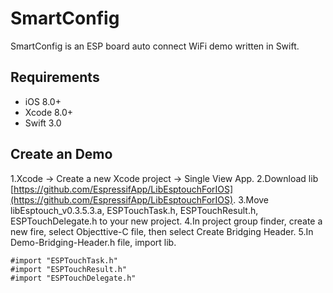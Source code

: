# SmartConfig
SmartConfig is an ESP board auto connect WiFi demo written in Swift.

## Requirements
- iOS 8.0+
- Xcode 8.0+
- Swift 3.0
## Create an Demo
1.Xcode -> Create a new Xcode project -> Single View App.
2.Download lib [https://github.com/EspressifApp/LibEsptouchForIOS](https://github.com/EspressifApp/LibEsptouchForIOS).
3.Move libEsptouch_v0.3.5.3.a, ESPTouchTask.h, ESPTouchResult.h, ESPTouchDelegate.h to your new project.
4.In project group finder, create a new fire, select Objecttive-C file, then select Create Bridging Header.
5.In Demo-Bridging-Header.h file, import lib.
```
#import "ESPTouchTask.h"
#import "ESPTouchResult.h"
#import "ESPTouchDelegate.h"
```



